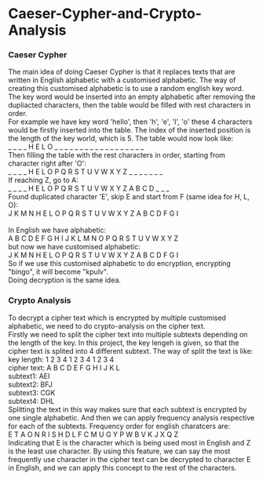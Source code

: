 # Caeser-Cypher-and-Crypto-Analysis
### Caeser Cypher
The main idea of doing Caeser Cypher is that it replaces texts that are written in English alphabetic with a customised alphabetic. The way of creating this customised alphabetic is to use a random english key word. The key word would be inserted into an empty alphabetic after removing the dupliacted characters, then the table would be filled with rest characters in order. <br />
For example we have key word 'hello', then 'h', 'e', 'l', 'o' these 4 characters would be firstly inserted into the table. The index of the inserted position is the length of the key world, which is 5. The table would now look like:<br /> 
_ _ _ _ H E L O _ _ _ _ _ _ _ _ _ _ _ _ _ _ _ _ _ _ <br />
Then filling the table with the rest characters in order, starting from character right after 'O': <br />
_ _ _ _ H E L O P Q R S T U V W X Y Z _ _ _ _ _ _ _ <br />
If reaching Z, go to A: <br />
_ _ _ _ H E L O P Q R S T U V W X Y Z A B C D _ _ _ <br />
Found duplicated character 'E', skip E and start from F (same idea for H, L, O): <br /> 
J K M N H E L O P Q R S T U V W X Y Z A B C D F G I <br />
<br />
In English we have alphabetic: <br />
A B C D E F G H I J K L M N O P Q R S T U V W X Y Z <br />
but now we have customised alphabetic: <br />
J K M N H E L O P Q R S T U V W X Y Z A B C D F G I <br />
So if we use this customised alphabetic to do encryption, encrypting "bingo", it will become "kpulv".<br />
Doing decryption is the same idea.
### Crypto Analysis
To decrypt a cipher text which is encrypted by multiple customised alphabetic, we need to do crypto-analysis on the cipher text. <br />
Firstly we need to split the cipher text into multiple subtexts depending on the length of the key. In this project, the key lengeh is given, so that the cipher text is splited into 4 different subtext. The way of split the text is like: <br />
key length:  1 2 3 4 1 2 3 4 1 2 3 4 <br />
cipher text: A B C D E F G H I J K L <br />
subtext1: AEI <br />
subtext2: BFJ <br />
subtext3: CGK <br />
subtext4: DHL <br />
Splitting the text in this way makes sure that each subtext is encrypted by one single alphabetic. And then we can apply frequency analysis respective for each of the subtexts. Frequency order for english charatcers are: <br />
E T A O N R I S H D L F C M U G Y P W B V K J X Q Z <br />
Indicating that E is the character which is being used most in English and Z is the least use character. By using this feature, we can say the most frequently use character in the cipher text can be decrypted to character E in English, and we can apply this concept to the rest of the characters. 
